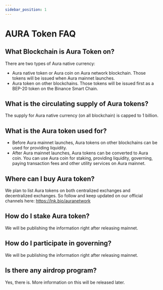 ```yaml
---
sidebar_position: 1
---
```


# AURA Token FAQ

## What Blockchain is Aura Token on?
There are two types of Aura native currency:
- Aura native token or Aura coin on Aura network blockchain. Those tokens will be issued when Aura mainnet launches. 
- Aura token on other blockchains. Those tokens will be issued first as a BEP-20 token on the Binance Smart Chain.

## What is the circulating supply of Aura tokens?
The supply for Aura native currency (on all blockchain) is capped to 1 billion.

## What is the Aura token used for? 
- Before Aura mainnet launches, Aura tokens on other blockchains can be used for providing liquidity.
- After Aura mainnet launches, Aura tokens can be converted to Aura coin. You can use Aura coin for staking, providing liquidity, governing, paying transaction fees and other utility services on Aura mainnet. 

## Where can I buy Aura token?
We plan to list Aura tokens on both centralized exchanges and decentralized exchanges. So follow and keep updated on our official channels here: https://lnk.bio/auranetwork

## How do I stake Aura token?
We will be publishing the information right after releasing mainnet.

## How do I participate in governing? 
We will be publishing the information right after releasing mainnet.

## Is there any airdrop program? 
Yes, there is. More information on this will be released later.



